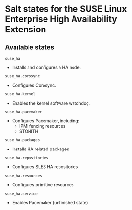 # Salt states for the SUSE Linux Enterprise High Availability Extension

## Available states

`suse_ha`

- Installs and configures a HA node.

`suse_ha.corosync`

- Configures Corosync.

`suse_ha.kernel`

- Enables the kernel software watchdog.

`suse_ha.pacemaker`

- Configures Pacemaker, including:
  * IPMI fencing resources
  * STONITH

`suse_ha.packages`

- Installs HA related packages

`suse_ha.repositories`

- Configures SLES HA repositories

`suse_ha.resources`

- Configures primitive resources

`suse_ha.service`

- Enables Pacemaker (unfinished state)
